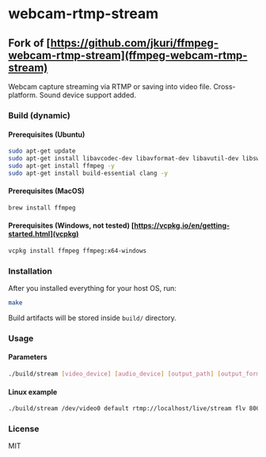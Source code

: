 # webcam-rtmp-stream

## Fork of [https://github.com/jkuri/ffmpeg-webcam-rtmp-stream](ffmpeg-webcam-rtmp-stream)

Webcam capture streaming via RTMP or saving into video file. Cross-platform.
Sound device support added.

### Build (dynamic)

#### Prerequisites (Ubuntu)

```sh
sudo apt-get update
sudo apt-get install libavcodec-dev libavformat-dev libavutil-dev libswscale-dev libavdevice-dev -y
sudo apt-get install ffmpeg -y
sudo apt-get install build-essential clang -y
```

#### Prerequisites (MacOS)

```sh
brew install ffmpeg
```

#### Prerequisites (Windows, not tested) [https://vcpkg.io/en/getting-started.html](vcpkg)

```sh
vcpkg install ffmpeg ffmpeg:x64-windows
```

### Installation

After you installed everything for your host OS, run:

```sh
make
```

Build artifacts will be stored inside `build/` directory.

### Usage

#### Parameters

```sh
./build/stream [video_device] [audio_device] [output_path] [output_format] [width] [height] [fps]
```

#### Linux example

```sh
./build/stream /dev/video0 default rtmp://localhost/live/stream flv 800 600 24
```

### License

MIT
